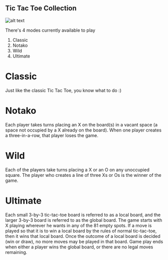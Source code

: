 ## Tic Tac Toe Collection
![alt text](https://drive.google.com/uc?export=view&id=0B6OgM5oUckd2NW1OTmhLVUh2S3M "Tic Tac Toe Collection")

There's 4 modes currently available to play
1. Classic
2. Notako
3. Wild
4. Ultimate

# Classic

Just like the classic Tic Tac Toe, you know what to do :)

# Notako

Each player takes turns placing an X on the board(s) in a vacant space (a space not occupied by a X already on the board).
When one player creates a three-in-a-row, that player loses the game.

# Wild

Each of the players take turns placing a X or an O on any unoccupied square.
The player who creates a line of three Xs or Os is the winner of the game.

# Ultimate

Each small 3-by-3 tic-tac-toe board is referred to as a local board, and the larger 3-by-3 board is referred to as the global board.
The game starts with X playing wherever he wants in any of the 81 empty spots.
If a move is played so that it is to win a local board by the rules of normal tic-tac-toe, then it wins that local board.
Once the outcome of a local board is decided (win or draw), no more moves may be played in that board.
Game play ends when either a player wins the global board, or there are no legal moves remaining.
